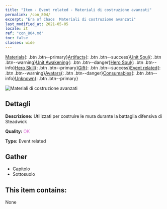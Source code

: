 ```yaml
---
title: "Item - Event related - Materiali di costruzione avanzati"
permalink: /con_804/
excerpt: "Era of Chaos  Materiali di costruzione avanzati"
last_modified_at: 2021-05-05
locale: it
ref: "con_804.md"
toc: false
classes: wide
---
```

 [Materials](/ItemsIT/){: .btn .btn--primary}[Artifacts](/ItemsIT/Artifacts/){: .btn .btn--success}[Unit Soul](/ItemsIT/UnitSoul/){: .btn .btn--warning}[Unit Awakening](/ItemsIT/UnitAwakening/){: .btn .btn--danger}[Hero Soul](/ItemsIT/HeroSoul/){: .btn .btn--info}[Hero Skill](/ItemsIT/HeroSkill/){: .btn .btn--primary}[Gift](/ItemsIT/Gift/){: .btn .btn--success}[Event related](/ItemsIT/Events/){: .btn .btn--warning}[Avatars](/ItemsIT/Avatars/){: .btn .btn--danger}[Consumables](/ItemsIT/Consumables/){: .btn .btn--info}[Unknown](/ItemsIT/Unknown/){: .btn .btn--primary}

 ![Materiali di costruzione avanzati](/images/t/i_3062.png)

## Dettagli
 **Descrizione:** Utilizzati per costruire le mura durante la battaglia difensiva di Steadwick

 **Quality:** <span style="color: #DA70D6">OK</span>

 **Type:** Event related

## Gather

*    Capitolo 
*    Sottosuolo 

## This item contains:

  None

